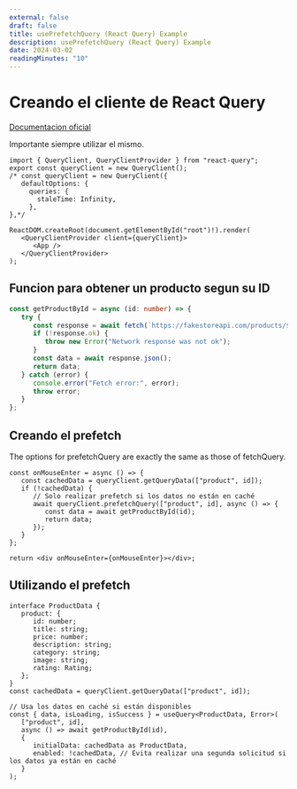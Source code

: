 ```yaml
---
external: false
draft: false
title: usePrefetchQuery (React Query) Example
description: usePrefetchQuery (React Query) Example
date: 2024-03-02
readingMinutes: "10"
---
```


# Creando el cliente de React Query

[Documentacion oficial](https://tanstack.com/query/latest/docs/reference/QueryClient)

Importante siempre utilizar el mismo.

```tsx
import { QueryClient, QueryClientProvider } from "react-query";
export const queryClient = new QueryClient();
/* const queryClient = new QueryClient({
   defaultOptions: {
     queries: {
       staleTime: Infinity,
     },
},*/

ReactDOM.createRoot(document.getElementById("root")!).render(
   <QueryClientProvider client={queryClient}>
      <App />
   </QueryClientProvider>
);
```

## Funcion para obtener un producto segun su ID

```ts
const getProductById = async (id: number) => {
   try {
      const response = await fetch(`https://fakestoreapi.com/products/${id}`);
      if (!response.ok) {
         throw new Error("Network response was not ok");
      }
      const data = await response.json();
      return data;
   } catch (error) {
      console.error("Fetch error:", error);
      throw error;
   }
};
```

## Creando el prefetch

The options for prefetchQuery are exactly the same as those of fetchQuery.

```tsx
const onMouseEnter = async () => {
   const cachedData = queryClient.getQueryData(["product", id]);
   if (!cachedData) {
      // Solo realizar prefetch si los datos no están en caché
      await queryClient.prefetchQuery(["product", id], async () => {
         const data = await getProductById(id);
         return data;
      });
   }
};

return <div onMouseEnter={onMouseEnter}></div>;
```

## Utilizando el prefetch

```tsx
interface ProductData {
   product: {
      id: number;
      title: string;
      price: number;
      description: string;
      category: string;
      image: string;
      rating: Rating;
   };
}
const cachedData = queryClient.getQueryData(["product", id]);

// Usa los datos en caché si están disponibles
const { data, isLoading, isSuccess } = useQuery<ProductData, Error>(
   ["product", id],
   async () => await getProductById(id),
   {
      initialData: cachedData as ProductData,
      enabled: !cachedData, // Evita realizar una segunda solicitud si los datos ya están en caché
   }
);
```
